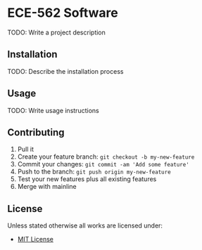 # ECE-562 Software

TODO: Write a project description

## Installation

TODO: Describe the installation process

## Usage

TODO: Write usage instructions

## Contributing

1. Pull it
2. Create your feature branch: `git checkout -b my-new-feature`
3. Commit your changes: `git commit -am 'Add some feature'`
4. Push to the branch: `git push origin my-new-feature`
5. Test your new features plus all existing features
6. Merge with mainline

## License
Unless stated otherwise all works are licensed under:

<ul><li><a href="http://spdx.org/licenses/MIT.html">MIT License</a></li></ul>

<!-- /LICENSE -->
